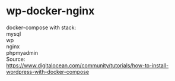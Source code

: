 # wp-docker-nginx

docker-compose with stack: <br>
mysql <br>
wp <br>
nginx <br>
phpmyadmin <br>
Source: <br>
https://www.digitalocean.com/community/tutorials/how-to-install-wordpress-with-docker-compose

